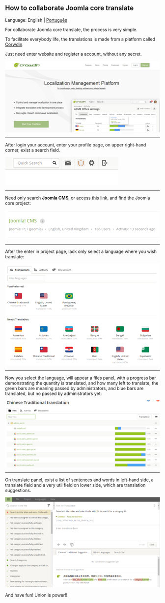 ## How to collaborate Joomla core translate

Language: English | [Português](pt-BR.md)

For collaborate Joomla core translate, the process is very simple.

To facilitate everybody life, the translations is made from a platform called [Corwdin](https://crowdin.com/).

Just need enter website and register a account, without any secret.

![Corwdin Home][home]

<hr>

After login your account, enter your profile page, on upper right-hand corner, exist a search field.

![Search bar][search]

<hr>

Need only search **Joomla CMS**, or access [this link](https://crowdin.com/project/joomla-cms), and find the Joomla core project:

![Search Result][search-result]

<hr>

After the enter in project page, lack only select a language where you wish translate:

![Select Language][select-language]

<hr>

Now you select the language, will appear a files panel, with a progress bar demonstrating the quantity is translated, and how many left to translate, the green bars are meaning passed by administrators, and blue bars are translated, but no passed by administrators yet:

![Select File][select-file]

<hr>

On translate panel, exist a list of sentences and words in left-hand side, a translate field and a very util field on lower side, which are translation suggestions.

![Translate][translate]

And have fun! Union is power!!


[home]: img/home.png
[search]: img/search.png
[search-result]: img/search-result.png
[select-language]: img/select-language.png
[select-file]: img/select-file.png
[translate]: img/translate.png